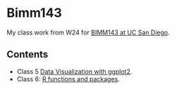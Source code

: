 # Bimm143
My class work from W24 for [BIMM143 at UC San Diego](https://bioboot.github.io/bimm143_W24/).

## Contents

- Class 5 [Data Visualization with ggplot2]().
- Class 6: [R functions and packages]().
